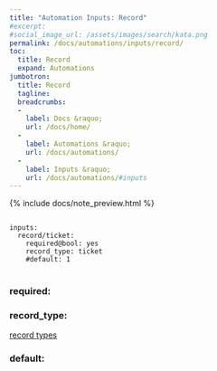 ```yaml
---
title: "Automation Inputs: Record"
#excerpt: 
#social_image_url: /assets/images/search/kata.png
permalink: /docs/automations/inputs/record/
toc:
  title: Record
  expand: Automations
jumbotron:
  title: Record
  tagline: 
  breadcrumbs:
  -
    label: Docs &raquo;
    url: /docs/home/
  -
    label: Automations &raquo;
    url: /docs/automations/
  -
    label: Inputs &raquo;
    url: /docs/automations/#inputs
---
```


{% include docs/note_preview.html %}

<pre>
<code class="language-cerb">
inputs:
  record/ticket:
    required@bool: yes
    record_type: ticket
    #default: 1
</code>
</pre>

### required:

### record_type:

[record types](/docs/records/types/)

### default:
